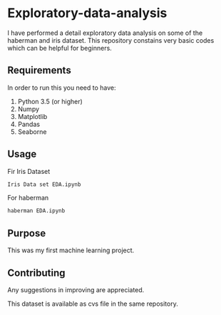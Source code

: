 # Exploratory-data-analysis
I have performed a detail exploratory data analysis on some of the haberman and iris dataset. This repository constains very basic codes which can be helpful for beginners.

## Requirements
In order to run this you need to have:
  1. Python 3.5 (or higher)
  2. Numpy
  3. Matplotlib
  4. Pandas
  5. Seaborne
  
  
## Usage
Fir Iris Dataset
```bash
Iris Data set EDA.ipynb
```

For haberman
```bash
haberman EDA.ipynb
```

## Purpose
This was my first machine learning project.


## Contributing
Any suggestions in improving are appreciated.


This dataset is available as cvs file in the same repository.

